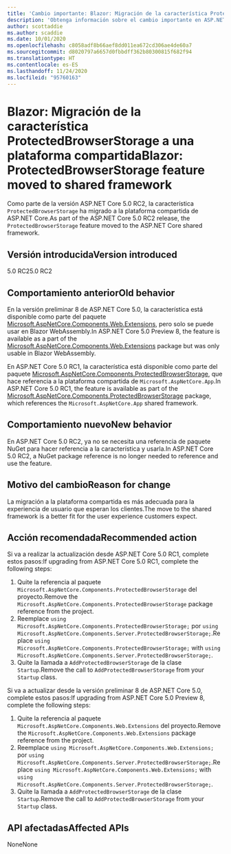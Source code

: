 ```yaml
---
title: 'Cambio importante: Blazor: Migración de la característica ProtectedBrowserStorage a una plataforma compartida'
description: 'Obtenga información sobre el cambio importante en ASP.NET Core 5.0 titulado Blazor: Migración de la característica ProtectedBrowserStorage a una plataforma compartida'
author: scottaddie
ms.author: scaddie
ms.date: 10/01/2020
ms.openlocfilehash: c8058adf8b66aef8dd011ea672cd306ae4de60a7
ms.sourcegitcommit: d8020797a6657d0fbbdff362b80300815f682f94
ms.translationtype: HT
ms.contentlocale: es-ES
ms.lasthandoff: 11/24/2020
ms.locfileid: "95760163"
---
```

# <a name="blazor-protectedbrowserstorage-feature-moved-to-shared-framework"></a><span data-ttu-id="5d0ed-103">Blazor: Migración de la característica ProtectedBrowserStorage a una plataforma compartida</span><span class="sxs-lookup"><span data-stu-id="5d0ed-103">Blazor: ProtectedBrowserStorage feature moved to shared framework</span></span>

<span data-ttu-id="5d0ed-104">Como parte de la versión ASP.NET Core 5.0 RC2, la característica `ProtectedBrowserStorage` ha migrado a la plataforma compartida de ASP.NET Core.</span><span class="sxs-lookup"><span data-stu-id="5d0ed-104">As part of the ASP.NET Core 5.0 RC2 release, the `ProtectedBrowserStorage` feature moved to the ASP.NET Core shared framework.</span></span>

## <a name="version-introduced"></a><span data-ttu-id="5d0ed-105">Versión introducida</span><span class="sxs-lookup"><span data-stu-id="5d0ed-105">Version introduced</span></span>

<span data-ttu-id="5d0ed-106">5.0 RC2</span><span class="sxs-lookup"><span data-stu-id="5d0ed-106">5.0 RC2</span></span>

## <a name="old-behavior"></a><span data-ttu-id="5d0ed-107">Comportamiento anterior</span><span class="sxs-lookup"><span data-stu-id="5d0ed-107">Old behavior</span></span>

<span data-ttu-id="5d0ed-108">En la versión preliminar 8 de ASP.NET Core 5.0, la característica está disponible como parte del paquete [Microsoft.AspNetCore.Components.Web.Extensions](https://www.nuget.org/packages/Microsoft.AspNetCore.Components.Web.Extensions), pero solo se puede usar en Blazor WebAssembly.</span><span class="sxs-lookup"><span data-stu-id="5d0ed-108">In ASP.NET Core 5.0 Preview 8, the feature is available as a part of the [Microsoft.AspNetCore.Components.Web.Extensions](https://www.nuget.org/packages/Microsoft.AspNetCore.Components.Web.Extensions) package but was only usable in Blazor WebAssembly.</span></span>

<span data-ttu-id="5d0ed-109">En ASP.NET Core 5.0 RC1, la característica está disponible como parte del paquete [Microsoft.AspNetCore.Components.ProtectedBrowserStorage](https://www.nuget.org/packages/Microsoft.AspNetCore.Components.ProtectedBrowserStorage), que hace referencia a la plataforma compartida de `Microsoft.AspNetCore.App`.</span><span class="sxs-lookup"><span data-stu-id="5d0ed-109">In ASP.NET Core 5.0 RC1, the feature is available as part of the [Microsoft.AspNetCore.Components.ProtectedBrowserStorage](https://www.nuget.org/packages/Microsoft.AspNetCore.Components.ProtectedBrowserStorage) package, which references the `Microsoft.AspNetCore.App` shared framework.</span></span>

## <a name="new-behavior"></a><span data-ttu-id="5d0ed-110">Comportamiento nuevo</span><span class="sxs-lookup"><span data-stu-id="5d0ed-110">New behavior</span></span>

<span data-ttu-id="5d0ed-111">En ASP.NET Core 5.0 RC2, ya no se necesita una referencia de paquete NuGet para hacer referencia a la característica y usarla.</span><span class="sxs-lookup"><span data-stu-id="5d0ed-111">In ASP.NET Core 5.0 RC2, a NuGet package reference is no longer needed to reference and use the feature.</span></span>

## <a name="reason-for-change"></a><span data-ttu-id="5d0ed-112">Motivo del cambio</span><span class="sxs-lookup"><span data-stu-id="5d0ed-112">Reason for change</span></span>

<span data-ttu-id="5d0ed-113">La migración a la plataforma compartida es más adecuada para la experiencia de usuario que esperan los clientes.</span><span class="sxs-lookup"><span data-stu-id="5d0ed-113">The move to the shared framework is a better fit for the user experience customers expect.</span></span>

## <a name="recommended-action"></a><span data-ttu-id="5d0ed-114">Acción recomendada</span><span class="sxs-lookup"><span data-stu-id="5d0ed-114">Recommended action</span></span>

<span data-ttu-id="5d0ed-115">Si va a realizar la actualización desde ASP.NET Core 5.0 RC1, complete estos pasos:</span><span class="sxs-lookup"><span data-stu-id="5d0ed-115">If upgrading from ASP.NET Core 5.0 RC1, complete the following steps:</span></span>

1. <span data-ttu-id="5d0ed-116">Quite la referencia al paquete `Microsoft.AspNetCore.Components.ProtectedBrowserStorage` del proyecto.</span><span class="sxs-lookup"><span data-stu-id="5d0ed-116">Remove the `Microsoft.AspNetCore.Components.ProtectedBrowserStorage` package reference from the project.</span></span>
1. <span data-ttu-id="5d0ed-117">Reemplace `using Microsoft.AspNetCore.Components.ProtectedBrowserStorage;` por `using Microsoft.AspNetCore.Components.Server.ProtectedBrowserStorage;`.</span><span class="sxs-lookup"><span data-stu-id="5d0ed-117">Replace `using Microsoft.AspNetCore.Components.ProtectedBrowserStorage;` with `using Microsoft.AspNetCore.Components.Server.ProtectedBrowserStorage;`.</span></span>
1. <span data-ttu-id="5d0ed-118">Quite la llamada a `AddProtectedBrowserStorage` de la clase `Startup`.</span><span class="sxs-lookup"><span data-stu-id="5d0ed-118">Remove the call to `AddProtectedBrowserStorage` from your `Startup` class.</span></span>

<span data-ttu-id="5d0ed-119">Si va a actualizar desde la versión preliminar 8 de ASP.NET Core 5.0, complete estos pasos:</span><span class="sxs-lookup"><span data-stu-id="5d0ed-119">If upgrading from ASP.NET Core 5.0 Preview 8, complete the following steps:</span></span>

1. <span data-ttu-id="5d0ed-120">Quite la referencia al paquete `Microsoft.AspNetCore.Components.Web.Extensions` del proyecto.</span><span class="sxs-lookup"><span data-stu-id="5d0ed-120">Remove the `Microsoft.AspNetCore.Components.Web.Extensions` package reference from the project.</span></span>
1. <span data-ttu-id="5d0ed-121">Reemplace `using Microsoft.AspNetCore.Components.Web.Extensions;` por `using Microsoft.AspNetCore.Components.Server.ProtectedBrowserStorage;`.</span><span class="sxs-lookup"><span data-stu-id="5d0ed-121">Replace `using Microsoft.AspNetCore.Components.Web.Extensions;` with `using Microsoft.AspNetCore.Components.Server.ProtectedBrowserStorage;`.</span></span>
1. <span data-ttu-id="5d0ed-122">Quite la llamada a `AddProtectedBrowserStorage` de la clase `Startup`.</span><span class="sxs-lookup"><span data-stu-id="5d0ed-122">Remove the call to `AddProtectedBrowserStorage` from your `Startup` class.</span></span>

## <a name="affected-apis"></a><span data-ttu-id="5d0ed-123">API afectadas</span><span class="sxs-lookup"><span data-stu-id="5d0ed-123">Affected APIs</span></span>

<span data-ttu-id="5d0ed-124">None</span><span class="sxs-lookup"><span data-stu-id="5d0ed-124">None</span></span>

<!--

### Category

ASP.NET Core

### Affected APIs

Not detectable via API analysis

-->
